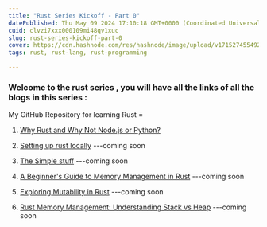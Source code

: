 ```yaml
---
title: "Rust Series Kickoff - Part 0"
datePublished: Thu May 09 2024 17:10:18 GMT+0000 (Coordinated Universal Time)
cuid: clvzi7xxx000109mi48qv1xuc
slug: rust-series-kickoff-part-0
cover: https://cdn.hashnode.com/res/hashnode/image/upload/v1715274554925/de2e50a0-bd4a-4959-ae0e-8b094e3d1c91.jpeg
tags: rust, rust-lang, rust-programming

---
```


### Welcome to the rust series , you will have all the links of all the blogs in this series :

My GitHub Repository for learning Rust =

1. [Why Rust and Why Not Node.js or Python?](http://abc.com)
    
2. [Setting up rust locally](http://abc.com) ---coming soon
    
3. [The Simple stuff](http://abc.com) ---coming soon
    
4. [A Beginner's Guide to Memory Management in Rust](http://abc.com) ---coming soon
    
5. [Exploring Mutability in Rust](http://abc.com) ---coming soon
    
6. [Rust Memory Management: Understanding Stack vs Heap](http://abc.com) ---coming soon